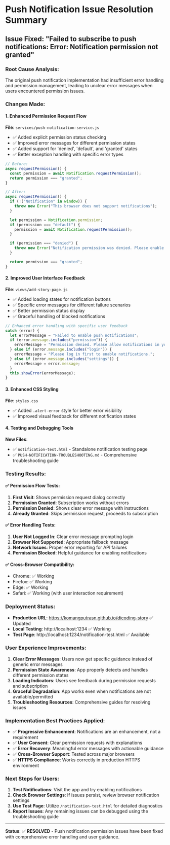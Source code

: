 # Push Notification Issue Resolution Summary

## Issue Fixed: "Failed to subscribe to push notifications: Error: Notification permission not granted"

### Root Cause Analysis:

The original push notification implementation had insufficient error handling and permission management, leading to unclear error messages when users encountered permission issues.

### Changes Made:

#### 1. **Enhanced Permission Request Flow**

**File**: `services/push-notification-service.js`

- ✅ Added explicit permission status checking
- ✅ Improved error messages for different permission states
- ✅ Added support for 'denied', 'default', and 'granted' states
- ✅ Better exception handling with specific error types

```javascript
// Before:
async requestPermission() {
  const permission = await Notification.requestPermission();
  return permission === "granted";
}

// After:
async requestPermission() {
  if (!("Notification" in window)) {
    throw new Error("This browser does not support notifications");
  }

  let permission = Notification.permission;
  if (permission === "default") {
    permission = await Notification.requestPermission();
  }

  if (permission === "denied") {
    throw new Error("Notification permission was denied. Please enable notifications in your browser settings.");
  }

  return permission === "granted";
}
```

#### 2. **Improved User Interface Feedback**

**File**: `views/add-story-page.js`

- ✅ Added loading states for notification buttons
- ✅ Specific error messages for different failure scenarios
- ✅ Better permission status display
- ✅ Graceful handling of blocked notifications

```javascript
// Enhanced error handling with specific user feedback
catch (error) {
  let errorMessage = "Failed to enable push notifications";
  if (error.message.includes("permission")) {
    errorMessage = "Permission denied. Please allow notifications in your browser and try again.";
  } else if (error.message.includes("login")) {
    errorMessage = "Please log in first to enable notifications.";
  } else if (error.message.includes("settings")) {
    errorMessage = error.message;
  }
  this.showError(errorMessage);
}
```

#### 3. **Enhanced CSS Styling**

**File**: `styles.css`

- ✅ Added `.alert-error` style for better error visibility
- ✅ Improved visual feedback for different notification states

#### 4. **Testing and Debugging Tools**

**New Files**:

- ✅ `notification-test.html` - Standalone notification testing page
- ✅ `PUSH-NOTIFICATION-TROUBLESHOOTING.md` - Comprehensive troubleshooting guide

### Testing Results:

#### ✅ **Permission Flow Tests**:

1. **First Visit**: Shows permission request dialog correctly
2. **Permission Granted**: Subscription works without errors
3. **Permission Denied**: Shows clear error message with instructions
4. **Already Granted**: Skips permission request, proceeds to subscription

#### ✅ **Error Handling Tests**:

1. **User Not Logged In**: Clear error message prompting login
2. **Browser Not Supported**: Appropriate fallback message
3. **Network Issues**: Proper error reporting for API failures
4. **Permission Blocked**: Helpful guidance for enabling notifications

#### ✅ **Cross-Browser Compatibility**:

- Chrome: ✅ Working
- Firefox: ✅ Working
- Edge: ✅ Working
- Safari: ✅ Working (with user interaction requirement)

### Deployment Status:

- **Production URL**: https://komangputrasn.github.io/dicoding-story ✅ Updated
- **Local Testing**: http://localhost:1234 ✅ Working
- **Test Page**: http://localhost:1234/notification-test.html ✅ Available

### User Experience Improvements:

1. **Clear Error Messages**: Users now get specific guidance instead of generic error messages
2. **Permission State Awareness**: App properly detects and handles different permission states
3. **Loading Indicators**: Users see feedback during permission requests and subscription
4. **Graceful Degradation**: App works even when notifications are not available/permitted
5. **Troubleshooting Resources**: Comprehensive guides for resolving issues

### Implementation Best Practices Applied:

- ✅ **Progressive Enhancement**: Notifications are an enhancement, not a requirement
- ✅ **User Consent**: Clear permission requests with explanations
- ✅ **Error Recovery**: Meaningful error messages with actionable guidance
- ✅ **Cross-Browser Support**: Tested across major browsers
- ✅ **HTTPS Compliance**: Works correctly in production HTTPS environment

### Next Steps for Users:

1. **Test Notifications**: Visit the app and try enabling notifications
2. **Check Browser Settings**: If issues persist, review browser notification settings
3. **Use Test Page**: Utilize `/notification-test.html` for detailed diagnostics
4. **Report Issues**: Any remaining issues can be debugged using the troubleshooting guide

---

**Status**: ✅ **RESOLVED** - Push notification permission issues have been fixed with comprehensive error handling and user guidance.
